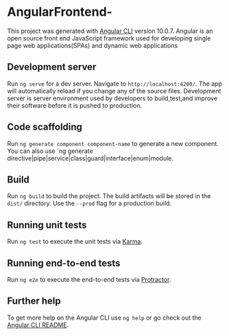 # AngularFrontend-
This project was generated with [Angular CLI](https://github.com/angular/angular-cli) version 10.0.7.
Angular is an open source front end JavaScript framework used for developing single page web applications(SPAs)  and dynamic web applications

## Development server
Run `ng serve` for a dev server.
Navigate to `http://localhost:4200/`. The app will automatically reload if you change any of the source files.
Development server is server environment used by developers to build,test,and improve their software before it is pushed to production.

## Code scaffolding
Run `ng generate component component-name` to generate a new component.
You can also use `ng generate directive|pipe|service|class|guard|interface|enum|module.

## Build
Run `ng build` to build the project.
The build artifacts will be stored in the `dist/` directory.
Use the `--prod` flag for a production build.

## Running unit tests
Run `ng test` to execute the unit tests via [Karma](https://karma-runner.github.io).

## Running end-to-end tests
Run `ng e2e` to execute the end-to-end tests via [Protractor](http://www.protractortest.org/).

## Further help
To get more help on the Angular CLI use `ng help` or go check out the [Angular CLI README](https://github.com/angular/angular-cli/blob/master/README.md).